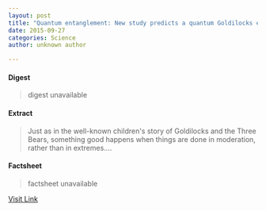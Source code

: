 ```yaml
---
layout: post
title: "Quantum entanglement: New study predicts a quantum Goldilocks effect"
date: 2015-09-27
categories: Science
author: unknown author

---
```



#### Digest
>digest unavailable

#### Extract
>Just as in the well-known children's story of Goldilocks and the Three Bears, something good happens when things are done in moderation, rather than in extremes....

#### Factsheet
>factsheet unavailable

[Visit Link](http://phys.org/news/2015-09-quantum-entanglement-goldilocks-effect.html)


